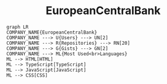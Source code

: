 <h1 align="center">EuropeanCentralBank</h1>

```mermaid
graph LR
COMPANY_NAME{EuropeanCentralBank}
COMPANY_NAME ---> U{Users} ---> UN[2]
COMPANY_NAME ---> R{Repositories} ---> RN[20]
COMPANY_NAME ---> G{Gists} ---> GN[2]
COMPANY_NAME ---> ML{Most Used<br>Languages}
ML --> HTML[HTML]
ML --> TypeScript[TypeScript]
ML --> JavaScript[JavaScript]
ML --> CSS[CSS]
```
